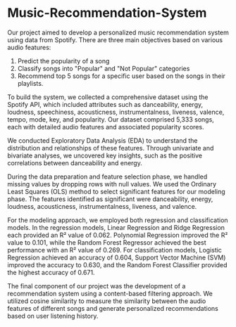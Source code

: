 # Music-Recommendation-System

Our project aimed to develop a personalized music recommendation system using data from Spotify. There are three main objectives based on various audio features:
1) Predict the popularity of a song
2) Classify songs into "Popular" and "Not Popular" categories
3) Recommend top 5 songs for a specific user based on the songs in their playlists. 

To build the system, we collected a comprehensive dataset using the Spotify API, which included attributes such as danceability, energy, loudness, speechiness, acousticness, instrumentalness, liveness, valence, tempo, mode, key, and popularity. Our dataset comprised 5,333 songs, each with detailed audio features and associated popularity scores.

We conducted Exploratory Data Analysis (EDA) to understand the distribution and relationships of these features. Through univariate and bivariate analyses, we uncovered key insights, such as the positive correlations between danceability and energy.

During the data preparation and feature selection phase, we handled missing values by dropping rows with null values. We used the Ordinary Least Squares (OLS) method to select significant features for our modeling phase. The features identified as significant were danceability, energy, loudness, acousticness, instrumentalness, liveness, and valence.

For the modeling approach, we employed both regression and classification models. In the regression models, Linear Regression and Ridge Regression each provided an R² value of 0.062. Polynomial Regression improved the R² value to 0.101, while the Random Forest Regressor achieved the best performance with an R² value of 0.269. For classification models, Logistic Regression achieved an accuracy of 0.604, Support Vector Machine (SVM) improved the accuracy to 0.630, and the Random Forest Classifier provided the highest accuracy of 0.671.

The final component of our project was the development of a recommendation system using a content-based filtering approach. We utilized cosine similarity to measure the similarity between the audio features of different songs and generate personalized recommendations based on user listening history.
